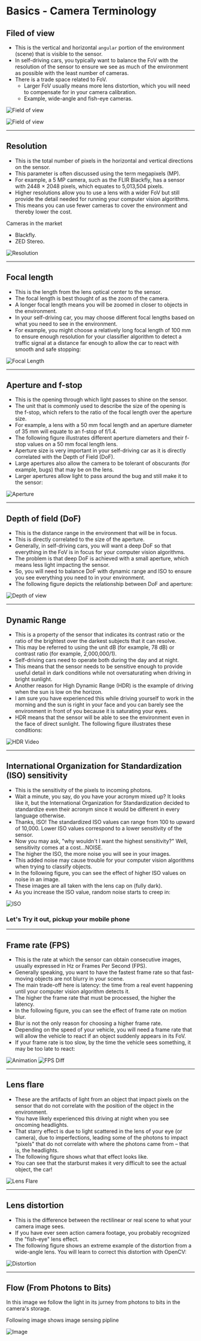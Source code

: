 # Basics - Camera Terminology

## Filed of view

- This is the vertical and horizontal `angular` portion of the environment (scene) that is visible to the sensor.
- In self-driving cars, you typically want to balance the FoV with the resolution of the sensor to ensure we see as much of the environment as possible with the least number of cameras.
- There is a trade space related to FoV.
  - Larger FoV usually means more lens distortion, which you will need to compensate for in your camera calibration.
  - Example, wide-angle and fish-eye cameras.

![Field of view](Files/Illustration-of-camera-lenss-field-of-view-FOV.ppm.png)

![Field of view](Files/FOV.jpeg)

---

## Resolution

- This is the total number of pixels in the horizontal and vertical directions on the sensor.
- This parameter is often discussed using the term megapixels (MP).
- For example, a 5 MP camera, such as the FLIR Blackfly, has a sensor with 2448 × 2048 pixels, which equates to 5,013,504 pixels.
- Higher resolutions allow you to use a lens with a wider FoV but still provide the detail needed for running your computer vision algorithms.
- This means you can use fewer cameras to cover the environment and thereby lower the cost.

Cameras in the market

- Blackfly.
- ZED Stereo.

![Resolution](Files/pixels.JPG)

---

## Focal length

- This is the length from the lens optical center to the sensor.
- The focal length is best thought of as the zoom of the camera.
- A longer focal length means you will be zoomed in closer to objects in the environment.
- In your self-driving car, you may choose different focal lengths based on what you need to see in the environment.
- For example, you might choose a relatively long focal length of 100 mm to ensure enough resolution for your classifier algorithm to detect a traffic signal at a distance far enough to allow the car to react with smooth and safe stopping:

![Focal Length](Files/focal.png)

---

## Aperture and f-stop

- This is the opening through which light passes to shine on the sensor.
- The unit that is commonly used to describe the size of the opening is the f-stop, which refers to the ratio of the focal length over the aperture size.
- For example, a lens with a 50 mm focal length and an aperture diameter of 35 mm will equate to an f-stop of f/1.4.
- The following figure illustrates different aperture diameters and their f-stop values on a 50 mm focal length lens.
- Aperture size is very important in your self-driving car as it is directly correlated with the Depth of Field (DoF).
- Large apertures also allow the camera to be tolerant of obscurants (for example, bugs) that may be on the lens.
- Larger apertures allow light to pass around the bug and still make it to the sensor:

![Aperture](Files/apertures.jpg)

---

## Depth of field (DoF)

- This is the distance range in the environment that will be in focus.
- This is directly correlated to the size of the aperture.
- Generally, in self-driving cars, you will want a deep DoF so that everything in the FoV is in focus for your computer vision algorithms.
- The problem is that deep DoF is achieved with a small aperture, which means less light impacting the sensor.
- So, you will need to balance DoF with dynamic range and ISO to ensure you see everything you need to in your environment.
- The following figure depicts the relationship between DoF and aperture:

![Depth of view](Files/DOF.png)

---

## Dynamic Range

- This is a property of the sensor that indicates its contrast ratio or the ratio of the brightest over the darkest subjects that it can resolve.
- This may be referred to using the unit dB (for example, 78 dB) or contrast ratio (for example, 2,000,000/1).
- Self-driving cars need to operate both during the day and at night.
- This means that the sensor needs to be sensitive enough to provide useful detail in dark conditions while not oversaturating when driving in bright sunlight. 
- Another reason for High Dynamic Range (HDR) is the example of driving when the sun is low on the horizon.
- I am sure you have experienced this while driving yourself to work in the morning and the sun is right in your face and you can barely see the environment in front of you because it is saturating your eyes.
- HDR means that the sensor will be able to see the environment even in the face of direct sunlight. The following figure illustrates these conditions:

![HDR Video](Files/HDR.png)

---

## International Organization for Standardization (ISO) sensitivity

- This is the sensitivity of the pixels to incoming photons.
- Wait a minute, you say, do you have your acronym mixed up? It looks like it, but the International Organization for Standardization decided to standardize even their acronym since it would be different in every language otherwise.
- Thanks, ISO! The standardized ISO values can range from 100 to upward of 10,000. Lower ISO values correspond to a lower sensitivity of the sensor.
- Now you may ask, "why wouldn't I want the highest sensitivity?" Well, sensitivity comes at a cost...NOISE.
- The higher the ISO, the more noise you will see in your images.
- This added noise may cause trouble for your computer vision algorithms when trying to classify objects.
- In the following figure, you can see the effect of higher ISO values on noise in an image.
- These images are all taken with the lens cap on (fully dark).
- As you increase the ISO value, random noise starts to creep in:

![ISO](Files/ISO.png)

### Let's Try it out, pickup your mobile phone

---

## Frame rate (FPS)

- This is the rate at which the sensor can obtain consecutive images, usually expressed in Hz or Frames Per Second (FPS).
- Generally speaking, you want to have the fastest frame rate so that fast-moving objects are not blurry in your scene.
- The main trade-off here is latency: the time from a real event happening until your computer vision algorithm detects it.
- The higher the frame rate that must be processed, the higher the latency.
- In the following figure, you can see the effect of frame rate on motion blur.
- Blur is not the only reason for choosing a higher frame rate.
- Depending on the speed of your vehicle, you will need a frame rate that will allow the vehicle to react if an object suddenly appears in its FoV.
- If your frame rate is too slow, by the time the vehicle sees something, it may be too late to react:

![Animation](Files/fps1.gif)
![FPS Diff](Files/fps2.jpg)

---

## Lens flare

- These are the artifacts of light from an object that impact pixels on the sensor that do not correlate with the position of the object in the environment.
- You have likely experienced this driving at night when you see oncoming headlights.
- That starry effect is due to light scattered in the lens of your eye (or camera), due to imperfections, leading some of the photons to impact "pixels" that do not correlate with where the photons came from – that is, the headlights.
- The following figure shows what that effect looks like.
- You can see that the starburst makes it very difficult to see the actual object, the car!

![Lens Flare](Files/flare.jpg)

---

## Lens distortion

- This is the difference between the rectilinear or real scene to what your camera image sees.
- If you have ever seen action camera footage, you probably recognized the "fish-eye" lens effect.
- The following figure shows an extreme example of the distortion from a wide-angle lens. You will learn to correct this distortion with OpenCV:

![Distortion](Files/distortion.jpg)

---

## Flow (From Photons to Bits)

In this image we follow the light in its jurney from photons to bits in the camera's storage.

Following image shows image sensing pipline

![Image](Files/CamFlow.png)
